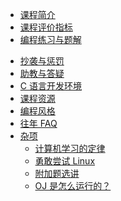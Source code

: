 - [课程简介](intro)
- [课程评价指标](hw)
- [编程练习与题解](problemset)
<!-- - [项目要求](project/project) -->
<!-- - [期末机试须知](examguide) -->
- [抄袭与惩罚](plagiarize)
- [助教与答疑](qa)
- [C 语言开发环境](envs)
- [课程资源](resources)
- [编程风格](styles)
- [往年 FAQ](faq/faq)
- [杂项](misc/misc)
  - [计算机学习的定律](misc/laws)
  - [勇敢尝试 Linux](misc/linuxguide)
  - [附加题选讲](misc/optional)
  - [OJ 是怎么运行的？](misc/howojworks)

